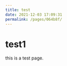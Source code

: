 ```yaml
---
title: test
date: 2021-12-03 17:09:31
permalink: /pages/064b8f/
---
```

# test1
this is a test page.
